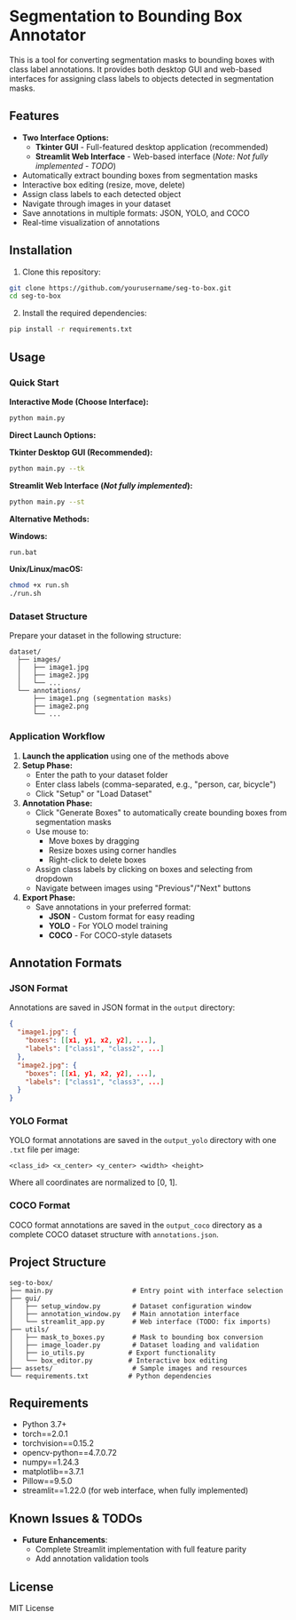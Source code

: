 # Segmentation to Bounding Box Annotator

This is a tool for converting segmentation masks to bounding boxes with class label annotations. It provides both desktop GUI and web-based interfaces for assigning class labels to objects detected in segmentation masks.

## Features

- **Two Interface Options:**
  - **Tkinter GUI** - Full-featured desktop application (recommended)
  - **Streamlit Web Interface** - Web-based interface (*Note: Not fully implemented - TODO*)
- Automatically extract bounding boxes from segmentation masks
- Interactive box editing (resize, move, delete)
- Assign class labels to each detected object
- Navigate through images in your dataset
- Save annotations in multiple formats: JSON, YOLO, and COCO
- Real-time visualization of annotations

## Installation

1. Clone this repository:
```bash
git clone https://github.com/yourusername/seg-to-box.git
cd seg-to-box
```

2. Install the required dependencies:
```bash
pip install -r requirements.txt
```

## Usage

### Quick Start

**Interactive Mode (Choose Interface):**
```bash
python main.py
```

**Direct Launch Options:**

**Tkinter Desktop GUI (Recommended):**
```bash
python main.py --tk
```

**Streamlit Web Interface (*Not fully implemented*):**
```bash
python main.py --st
```

**Alternative Methods:**

**Windows:**
```bash
run.bat
```

**Unix/Linux/macOS:**
```bash
chmod +x run.sh
./run.sh
```

### Dataset Structure

Prepare your dataset in the following structure:
```
dataset/
  ├── images/
  │   ├── image1.jpg
  │   ├── image2.jpg
  │   └── ...
  └── annotations/
      ├── image1.png (segmentation masks)
      ├── image2.png
      └── ...
```

### Application Workflow

1. **Launch the application** using one of the methods above
2. **Setup Phase:**
   - Enter the path to your dataset folder
   - Enter class labels (comma-separated, e.g., "person, car, bicycle")
   - Click "Setup" or "Load Dataset"
3. **Annotation Phase:**
   - Click "Generate Boxes" to automatically create bounding boxes from segmentation masks
   - Use mouse to:
     - Move boxes by dragging
     - Resize boxes using corner handles
     - Right-click to delete boxes
   - Assign class labels by clicking on boxes and selecting from dropdown
   - Navigate between images using "Previous"/"Next" buttons
4. **Export Phase:**
   - Save annotations in your preferred format:
     - **JSON** - Custom format for easy reading
     - **YOLO** - For YOLO model training
     - **COCO** - For COCO-style datasets

## Annotation Formats

### JSON Format
Annotations are saved in JSON format in the `output` directory:

```json
{
  "image1.jpg": {
    "boxes": [[x1, y1, x2, y2], ...],
    "labels": ["class1", "class2", ...]
  },
  "image2.jpg": {
    "boxes": [[x1, y1, x2, y2], ...],
    "labels": ["class1", "class3", ...]
  }
}
```

### YOLO Format
YOLO format annotations are saved in the `output_yolo` directory with one `.txt` file per image:

```
<class_id> <x_center> <y_center> <width> <height>
```

Where all coordinates are normalized to [0, 1].

### COCO Format
COCO format annotations are saved in the `output_coco` directory as a complete COCO dataset structure with `annotations.json`.

## Project Structure

```
seg-to-box/
├── main.py                    # Entry point with interface selection
├── gui/
│   ├── setup_window.py        # Dataset configuration window
│   ├── annotation_window.py   # Main annotation interface
│   └── streamlit_app.py       # Web interface (TODO: fix imports)
├── utils/
│   ├── mask_to_boxes.py       # Mask to bounding box conversion
│   ├── image_loader.py        # Dataset loading and validation
│   ├── io_utils.py           # Export functionality
│   └── box_editor.py         # Interactive box editing
├── assets/                    # Sample images and resources
└── requirements.txt          # Python dependencies
```

## Requirements

- Python 3.7+
- torch==2.0.1
- torchvision==0.15.2
- opencv-python==4.7.0.72
- numpy==1.24.3
- matplotlib==3.7.1
- Pillow==9.5.0
- streamlit==1.22.0 (for web interface, when fully implemented)

## Known Issues & TODOs

- **Future Enhancements**: 
  - Complete Streamlit implementation with full feature parity
  - Add annotation validation tools

## License

MIT License 